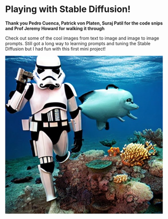# Playing with Stable Diffusion!
**Thank you Pedro Cuenca, Patrick von Platen, Suraj Patil for the code snips and Prof Jeremy Howard for walking it through**

Check out some of the cool images from text to image and image to image prompts. 
Still got a long way to learning prompts and tuning the Stable Diffusion but I had fun with this first mini project!

 ![p1](images/stormtropper.jpg)







